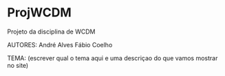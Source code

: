 # ProjWCDM
Projeto da disciplina de WCDM

AUTORES:
André Alves
Fábio Coelho

TEMA:
(escrever qual o tema aqui e uma descriçao do que vamos mostrar no site)
